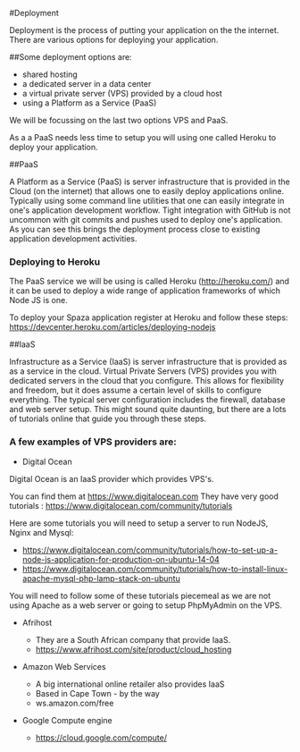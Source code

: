 #Deployment

Deployment is the process of putting your application on the the internet.  There are various options for deploying your application.

##Some deployment options are:
* shared hosting
* a dedicated server in a data center
* a virtual private server (VPS) provided by a cloud host
* using a Platform as a Service (PaaS)

We will be focussing on the last two options VPS and PaaS.

As a a PaaS needs less time to setup you will using one called Heroku to deploy your application.

##PaaS

A Platform as a Service (PaaS) is server infrastructure that is provided in the Cloud (on the internet) that allows one to easily deploy applications online. Typically using some command line utilities that one can easily integrate in one's application development workflow. Tight integration with GitHub is not uncommon with git commits and pushes used to deploy one's application. As you can see this brings the deployment process close to existing application development activities.

### Deploying to Heroku

The PaaS service we will be using is called Heroku (http://heroku.com/) and it can be used to deploy a wide range of application frameworks of which Node JS is one.

To deploy your Spaza application register at Heroku and follow these steps: https://devcenter.heroku.com/articles/deploying-nodejs

##IaaS

Infrastructure as a Service (IaaS) is server infrastructure that is provided as as a service in the cloud. Virtual Private Servers (VPS) provides you with dedicated servers in the cloud that you configure. This allows for flexibility and freedom, but it does assume a certain level of skills to configure everything. The typical server configuration includes the firewall, database and web server setup. This might sound quite daunting, but there are a lots of tutorials online that guide you through these steps.

### A few examples of VPS providers are:

* Digital Ocean

Digital Ocean is an IaaS provider which provides VPS's.

You can find them at https://www.digitalocean.com
They have very good tutorials : https://www.digitalocean.com/community/tutorials

Here are some tutorials you will need to setup a server to run NodeJS, Nginx and Mysql:
   * https://www.digitalocean.com/community/tutorials/how-to-set-up-a-node-js-application-for-production-on-ubuntu-14-04
   * https://www.digitalocean.com/community/tutorials/how-to-install-linux-apache-mysql-php-lamp-stack-on-ubuntu

  You will need to follow some of these tutorials piecemeal as we are not using Apache as a web server or going to setup PhpMyAdmin on the VPS.

* Afrihost
  * They are a South African company that provide IaaS.
  * https://www.afrihost.com/site/product/cloud_hosting

* Amazon Web Services
  * A big international online retailer also provides IaaS
  * Based in Cape Town - by the way
  * ws.amazon.com/free

* Google Compute engine
  * https://cloud.google.com/compute/
